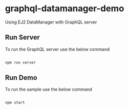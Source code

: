 # graphql-datamanager-demo

Using EJ2 DataManager with GraphQL server

## Run Server

To run the GraphQL server use the below command

```sh

npm run server

```

## Run Demo

To run the sample use the below command

```sh

npm start

```

